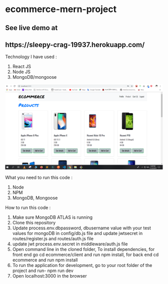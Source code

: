 # ecommerce-mern-project
<h2>See live demo at</h2> <h2> https://sleepy-crag-19937.herokuapp.com/ </h2>

Technology I have used :
1. React JS
2. Node JS
3. MongoDB/mongoose


<img src="githubImg/img1.PNG" />


What you need to run this code :

1. Node
2. NPM
3. MongoDB, Mongoose

How to run this code :

1. Make sure MongoDB ATLAS is running
2. Clone this repository
3. Update process.env.dbpassword, dbusername value with your test values for mongoDB in config/db.js file and update jwtsecret in  routes/register.js and routes/auth.js    file
4. update jwt process.env.secret in middleware/auth.js file
5. Open command line in the cloned folder, To install dependencies, for front end go cd ecommerce/client and run npm install,
  for back end cd ecommerce and run npm install
6. To run the application for development, go to your root folder of the project and run- npm run dev
7. Open localhost:3000 in the browser
